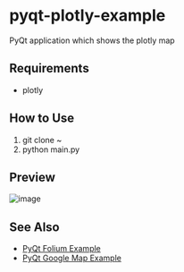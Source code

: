 # pyqt-plotly-example
PyQt application which shows the plotly map  

## Requirements
* plotly

## How to Use
1. git clone ~
2. python main.py

## Preview
![image](https://user-images.githubusercontent.com/55078043/212221927-b16a026f-f2a1-4bfd-8e7f-c853531dfbeb.png)

## See Also
* <a href="https://github.com/yjg30737/pyqt-folium-example.git">PyQt Folium Example</a>
* <a href="https://github.com/yjg30737/pyqt-googlemap-example.git">PyQt Google Map Example</a>

